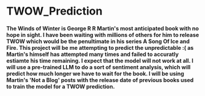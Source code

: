 # TWOW_Prediction
#### The Winds of Winter is George R R Martin's most anticipated book with no hope in sight. I have been waiting with millions of others for him to release TWOW which would be the penultimate in his series A Song Of Ice and Fire. This project will be me attempting to predict the unpredictable :( as Martin's himself has attempted many times and failed to accuratly estiamte his time remaining. I expect that the model will not work at all. I will use a pre-trained LLM to do a sort of sentiment analysis, which will predict how much longer we have to wait for the book. I will be using Martin's 'Not a Blog' posts with the release date of previous books used to train the model for a TWOW prediction.
